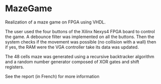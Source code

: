 # MazeGame

Realization of a maze game on FPGA using VHDL. 

The user used the four buttons of the Xilinx Nexys4 FPGA board to control the game. A debounce filter was implemented on all the buttons. Then the system checks if the movement was possible (no collision with a wall) then if yes, the RAM were the VGA controller take its data was updated. 

The 48 cells maze was generated using a recursive backtracker algorithm and a random number generator composed of XOR gates and shift registers.

See the report (in French) for more information
